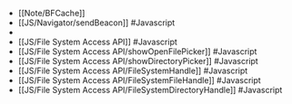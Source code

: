 - [[Note/BFCache]]
- [[JS/Navigator/sendBeacon]] #Javascript
-
- [[JS/File System Access API]] #Javascript
- [[JS/File System Access API/showOpenFilePicker]] #Javascript
- [[JS/File System Access API/showDirectoryPicker]] #Javascript
- [[JS/File System Access API/FileSystemHandle]] #Javascript
- [[JS/File System Access API/FileSystemFileHandle]] #Javascript
- [[JS/File System Access API/FileSystemDirectoryHandle]] #Javascript